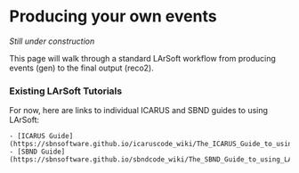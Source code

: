 # Producing your own events

*Still under construction*

This page will walk through a standard LArSoft workflow from producing events (gen) to the final output (reco2).

### Existing LArSoft Tutorials

For now, here are links to individual ICARUS and SBND guides to using LArSoft:

    - [ICARUS Guide](https://sbnsoftware.github.io/icaruscode_wiki/The_ICARUS_Guide_to_using_LArSoft.html)
    - [SBND Guide](https://sbnsoftware.github.io/sbndcode_wiki/The_SBND_Guide_to_using_LArSoft.html)
